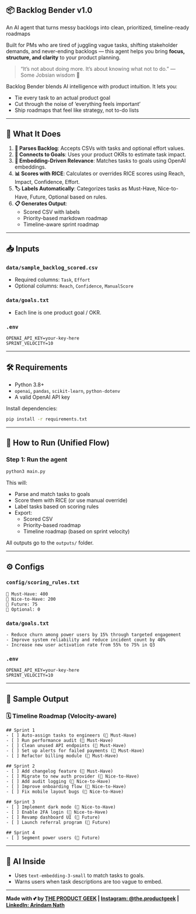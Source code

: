 ## 📦 Backlog Bender v1.0

An AI agent that turns messy backlogs into clean, prioritized, timeline-ready roadmaps

Built for PMs who are tired of juggling vague tasks, shifting stakeholder demands, and never-ending backlogs — this agent helps you bring **focus, structure, and clarity** to your product planning.

> “It’s not about doing more. It’s about knowing what not to do.” — Some Jobsian wisdom 🧘

Backlog Bender blends AI intelligence with product intuition. It lets you:
- Tie every task to an actual product goal
- Cut through the noise of ‘everything feels important’
- Ship roadmaps that feel like strategy, not to-do lists

---

## 🚀 What It Does

1. **🧾 Parses Backlog**: Accepts CSVs with tasks and optional effort values.
2. **📌 Connects to Goals**: Uses your product OKRs to estimate task impact.
3. **🧠 Embedding-Driven Relevance**: Matches tasks to goals using OpenAI embeddings.
4. **📊 Scores with RICE**: Calculates or overrides RICE scores using Reach, Impact, Confidence, Effort.
5. **🏷️ Labels Automatically**: Categorizes tasks as Must-Have, Nice-to-Have, Future, Optional based on rules.
6. **📋 Generates Output**:
   - Scored CSV with labels
   - Priority-based markdown roadmap
   - Timeline-aware sprint roadmap

---

## 📥 Inputs

### `data/sample_backlog_scored.csv`
- Required columns: `Task`, `Effort`
- Optional columns: `Reach`, `Confidence`, `ManualScore`

### `data/goals.txt`
- Each line is one product goal / OKR.

### `.env`
```
OPENAI_API_KEY=your-key-here
SPRINT_VELOCITY=10
```

---

## 🛠 Requirements

- Python 3.8+
- `openai`, `pandas`, `scikit-learn`, `python-dotenv`
- A valid OpenAI API key

Install dependencies:
```bash
pip install -r requirements.txt
```

---

## 🧪 How to Run (Unified Flow)

### Step 1: Run the agent
```bash
python3 main.py
```
This will:
- Parse and match tasks to goals
- Score them with RICE (or use manual override)
- Label tasks based on scoring rules
- Export:
  - Scored CSV
  - Priority-based roadmap
  - Timeline roadmap (based on sprint velocity)

All outputs go to the `outputs/` folder.

---

## ⚙️ Configs

### `config/scoring_rules.txt`
```
🚀 Must-Have: 400
🌱 Nice-to-Have: 200
🔮 Future: 75
🧪 Optional: 0
```

### `data/goals.txt`
```
- Reduce churn among power users by 15% through targeted engagement
- Improve system reliability and reduce incident count by 40%
- Increase new user activation rate from 55% to 75% in Q3
```

### `.env`
```
OPENAI_API_KEY=your-key-here
SPRINT_VELOCITY=10
```

---

## 🧪 Sample Output

### 🗓️ Timeline Roadmap (Velocity-aware)

```
## Sprint 1
- [ ] Auto-assign tasks to engineers (🚀 Must-Have)
- [ ] Run performance audit (🚀 Must-Have)
- [ ] Clean unused API endpoints (🚀 Must-Have)
- [ ] Set up alerts for failed payments (🚀 Must-Have)
- [ ] Refactor billing module (🚀 Must-Have)

## Sprint 2
- [ ] Add changelog feature (🚀 Must-Have)
- [ ] Migrate to new auth provider (🌱 Nice-to-Have)
- [ ] Add audit logging (🌱 Nice-to-Have)
- [ ] Improve onboarding flow (🌱 Nice-to-Have)
- [ ] Fix mobile layout bugs (🌱 Nice-to-Have)

## Sprint 3
- [ ] Implement dark mode (🌱 Nice-to-Have)
- [ ] Enable 2FA login (🌱 Nice-to-Have)
- [ ] Revamp dashboard UI (🔮 Future)
- [ ] Launch referral program (🔮 Future)

## Sprint 4
- [ ] Segment power users (🔮 Future)
```

---

## 🧠 AI Inside

- Uses `text-embedding-3-small` to match tasks to goals.
- Warns users when task descriptions are too vague to embed.

---

**Made with 💕 by [THE PRODUCT GEEK](https://theproductgeek.club)  |  [Instagram: @the.productgeek](https://www.instagram.com/the.productgeek)  |  [LinkedIn: Arindam Nath](https://www.linkedin.com/in/arindam-nath/)**
